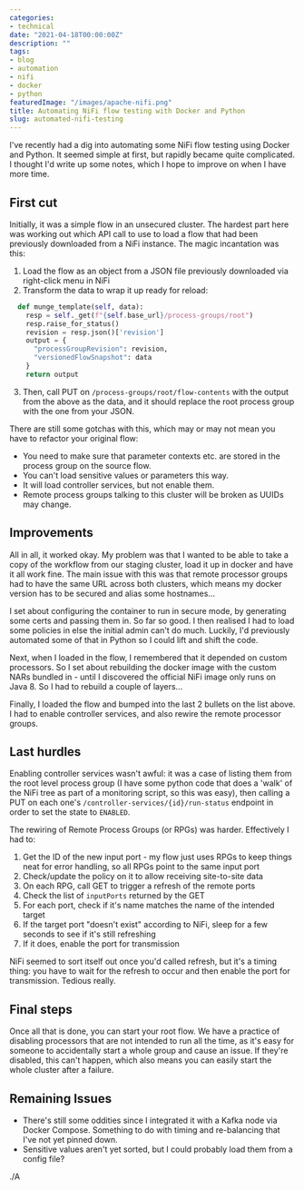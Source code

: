 ```yaml
---
categories:
- technical
date: "2021-04-18T00:00:00Z"
description: ""
tags:
- blog
- automation
- nifi
- docker
- python
featuredImage: "/images/apache-nifi.png"
title: Automating NiFi flow testing with Docker and Python
slug: automated-nifi-testing
---
```

I've recently had a dig into automating some NiFi flow testing using Docker and
Python. It seemed simple at first, but rapidly became quite complicated. I
thought I'd write up some notes, which I hope to improve on when I have more
time.
<!--more-->
## First cut

Initially, it was a simple flow in an unsecured cluster. The hardest part here
was working out which API call to use to load a flow that had been previously
downloaded from a NiFi instance. The magic incantation was this:

1. Load the flow as an object from a JSON file previously downloaded via
   right-click menu in NiFi
2. Transform the data to wrap it up ready for reload:

<!-- spellchecker-disable -->
```python
  def munge_template(self, data):
    resp = self._get(f"{self.base_url}/process-groups/root")
    resp.raise_for_status()
    revision = resp.json()['revision']
    output = {
      "processGroupRevision": revision,
      "versionedFlowSnapshot": data
    }
    return output
```
<!-- spellchecker-enable -->

<!-- markdownlint-disable-next-line ol-prefix -->
3. Then, call PUT on `/process-groups/root/flow-contents` with the output from
   the above as the data, and it should replace the root process group with the
   one from your JSON.

There are still some gotchas with this, which may or may not mean you have to
refactor your original flow:

* You need to make sure that parameter contexts etc. are stored in the process
  group on the source flow.
* You can't load sensitive values or parameters this way.
* It will load controller services, but not enable them.
* Remote process groups talking to this cluster will be broken as UUIDs may
  change.

## Improvements

All in all, it worked okay. My problem was that I wanted to be able to take a
copy of the workflow from our staging cluster, load it up in docker and have it
all work fine. The main issue with this was that remote processor groups had to
have the same URL across both clusters, which means my docker version has to be
secured and alias some hostnames...

I set about configuring the container to run in secure mode, by generating some
certs and passing them in. So far so good. I then realised I had to load some
policies in else the initial admin can't do much. Luckily, I'd previously
automated some of that in Python so I could lift and shift the code.

Next, when I loaded in the flow, I remembered that it depended on custom
processors. So I set about rebuilding the docker image with the custom NARs
bundled in - until I discovered the official NiFi image only runs on Java 8. So
I had to rebuild a couple of layers...

Finally, I loaded the flow and bumped into the last 2 bullets on the list
above. I had to enable controller services, and also rewire the remote
processor groups.

## Last hurdles

Enabling controller services wasn't awful: it was a case of listing them from
the root level process group (I have some python code that does a 'walk' of the
NiFi tree as part of a monitoring script, so this was easy), then calling a PUT
on each one's `/controller-services/{id}/run-status` endpoint in order to set
the state to `ENABLED`.

The rewiring of Remote Process Groups (or RPGs) was harder. Effectively I had
to:

1. Get the ID of the new input port - my flow just uses RPGs to keep things
   neat for error handling, so all RPGs point to the same input port
2. Check/update the policy on it to allow receiving site-to-site data
3. On each RPG, call GET to trigger a refresh of the remote ports
4. Check the list of `inputPorts` returned by the GET
5. For each port, check if it's name matches the name of the intended target
6. If the target port "doesn't exist" according to NiFi, sleep for a few
   seconds to see if it's still refreshing
7. If it does, enable the port for transmission

NiFi seemed to sort itself out once you'd called refresh, but it's a timing
thing: you have to wait for the refresh to occur and then enable the port for
transmission. Tedious really.

## Final steps

Once all that is done, you can start your root flow. We have a practice of
disabling processors that are not intended to run all the time, as it's easy
for someone to accidentally start a whole group and cause an issue. If they're
disabled, this can't happen, which also means you can easily start the whole
cluster after a failure.

## Remaining Issues

* There's still some oddities since I integrated it with a Kafka node via
  Docker Compose. Something to do with timing and re-balancing that I've not
  yet pinned down.
* Sensitive values aren't yet sorted, but I could probably load them from a
  config file?

./A
